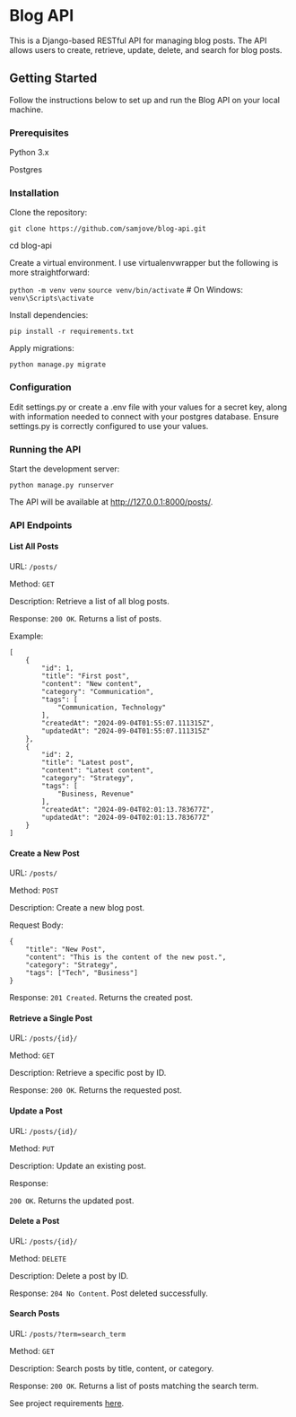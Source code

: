 # Blog API

This is a Django-based RESTful API for managing blog posts. The API allows users to create, retrieve, update, delete, and search for blog posts.

## Getting Started
Follow the instructions below to set up and run the Blog API on your local machine.

### Prerequisites 

Python 3.x

Postgres

### Installation
Clone the repository:

`git clone https://github.com/samjove/blog-api.git`

cd blog-api

Create a virtual environment. I use virtualenvwrapper but the following is more straightforward:

`python -m venv venv`
`source venv/bin/activate`   # On Windows: `venv\Scripts\activate`

Install dependencies:

`pip install -r requirements.txt`

Apply migrations:

`python manage.py migrate`

### Configuration

Edit settings.py or create a .env file with your values for a secret key, along with information needed to connect with your postgres database.
Ensure settings.py is correctly configured to use your values.

### Running the API
Start the development server:

`python manage.py runserver`

The API will be available at http://127.0.0.1:8000/posts/.

### API Endpoints
#### List All Posts
URL: `/posts/`

Method: `GET`

Description: Retrieve a list of all blog posts.

Response:
`200 OK`. Returns a list of posts.

Example:
    
    [
        {
            "id": 1,
            "title": "First post",
            "content": "New content",
            "category": "Communication",
            "tags": [
                "Communication, Technology"
            ],
            "createdAt": "2024-09-04T01:55:07.111315Z",
            "updatedAt": "2024-09-04T01:55:07.111315Z"
        },
        {
            "id": 2,
            "title": "Latest post",
            "content": "Latest content",
            "category": "Strategy",
            "tags": [
                "Business, Revenue"
            ],
            "createdAt": "2024-09-04T02:01:13.783677Z",
            "updatedAt": "2024-09-04T02:01:13.783677Z"
        }
    ]

#### Create a New Post
URL: `/posts/`

Method: `POST`

Description: Create a new blog post.

Request Body:

    {
        "title": "New Post",
        "content": "This is the content of the new post.",
        "category": "Strategy",
        "tags": ["Tech", "Business"]
    }
Response:
`201 Created`. Returns the created post.

#### Retrieve a Single Post
URL: `/posts/{id}/`

Method: `GET`

Description: Retrieve a specific post by ID.

Response:
`200 OK`. Returns the requested post.

#### Update a Post
URL: `/posts/{id}/`

Method: `PUT`

Description: Update an existing post.

Response:

`200 OK`. Returns the updated post.

#### Delete a Post
URL: `/posts/{id}/`

Method: `DELETE`

Description: Delete a post by ID.

Response:
`204 No Content`. Post deleted successfully.

#### Search Posts
URL: `/posts/?term=search_term`

Method: `GET`

Description: Search posts by title, content, or category.

Response:
`200 OK`. Returns a list of posts matching the search term.

See project requirements [here](https://roadmap.sh/projects/blogging-platform-api).
